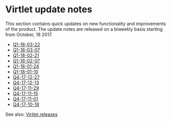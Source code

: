 # Virtlet update notes

This section contains quick updates on new functionality and improvements
of the product. The update notes are released on a biweekly basis starting
from October, 18 2017.

* [Q1-18-03-22](update-notes/Q1-18-03-21.md)
* [Q1-18-03-07](update-notes/Q1-18-03-07.md)
* [Q1-18-02-21](update-notes/Q1-18-02-21.md)
* [Q1-18-02-07](update-notes/Q1-18-02-07.md)
* [Q1-18-01-24](update-notes/Q1-18-01-24.md)
* [Q1-18-01-10](update-notes/Q1-18-01-10.md)
* [Q4-17-12-27](update-notes/Q4-17-12-27.md)
* [Q4-17-12-13](update-notes/Q4-17-12-13.md)
* [Q4-17-11-29](update-notes/Q4-17-11-29.md)
* [Q4-17-11-15](update-notes/Q4-17-11-15.md)
* [Q4-17-11-01](update-notes/Q4-17-11-01.md)
* [Q4-17-10-18](update-notes/Q4-17-10-18.md)

See also: [Virtlet releases](https://github.com/Mirantis/virtlet/releases)

